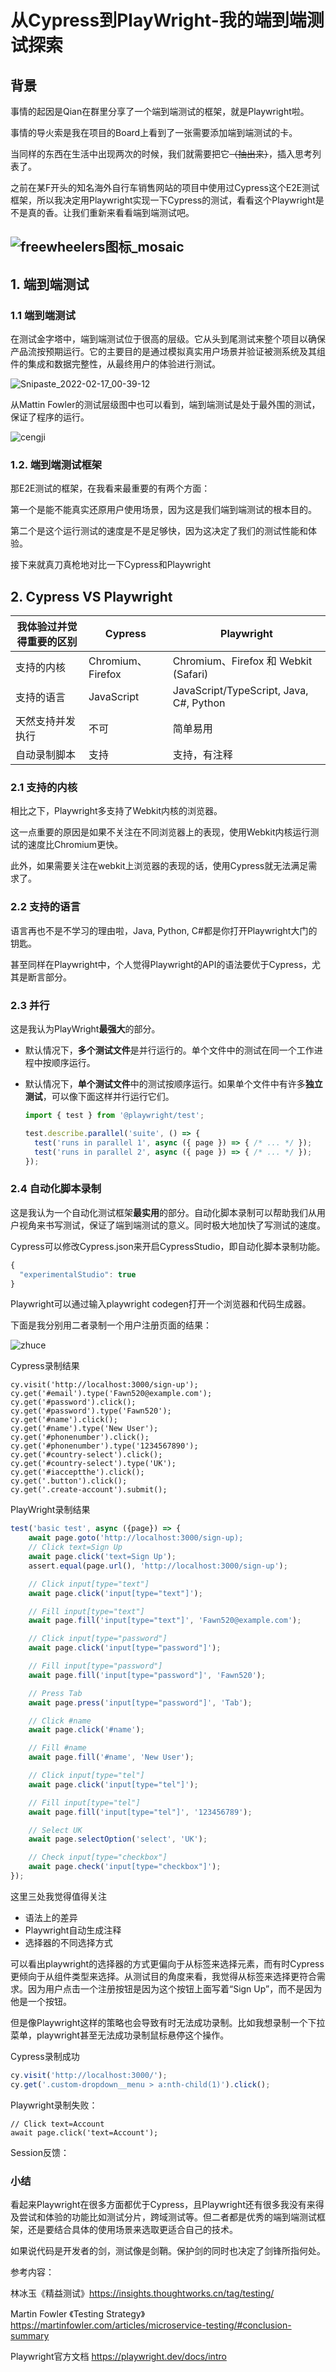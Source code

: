 # 从Cypress到PlayWright-我的端到端测试探索

## 背景

事情的起因是Qian在群里分享了一个端到端测试的框架，就是Playwright啦。

事情的导火索是我在项目的Board上看到了一张需要添加端到端测试的卡。

当同样的东西在生活中出现两次的时候，我们就需要把它~~（抽出来）~~，插入思考列表了。

之前在某F开头的知名海外自行车销售网站的项目中使用过Cypress这个E2E测试框架，所以我决定用Playwright实现一下Cypress的测试，看看这个Playwright是不是真的香。让我们重新来看看端到端测试吧。

## ![freewheelers图标_mosaic](https://raw.githubusercontent.com/Lingerssss/notePicture/main/freewheelers%E5%9B%BE%E6%A0%87_mosaic.png)

## 1. 端到端测试

### 1.1 端到端测试

在测试金字塔中，端到端测试位于很高的层级。它从头到尾测试来整个项目以确保产品流按预期运行。它的主要目的是通过模拟真实用户场景并验证被测系统及其组件的集成和数据完整性，从最终用户的体验进行测试。

![Snipaste_2022-02-17_00-39-12](https://raw.githubusercontent.com/Lingerssss/notePicture/main/Snipaste_2022-02-17_00-39-12.png)

从Mattin Fowler的测试层级图中也可以看到，端到端测试是处于最外围的测试，保证了程序的运行。

![cengji](https://raw.githubusercontent.com/Lingerssss/notePicture/main/cengji.png)

### 1.2. 端到端测试框架

那E2E测试的框架，在我看来最重要的有两个方面：

第一个是能不能真实还原用户使用场景，因为这是我们端到端测试的根本目的。

第二个是这个运行测试的速度是不是足够快，因为这决定了我们的测试性能和体验。

接下来就真刀真枪地对比一下Cypress和Playwright

## 2. Cypress VS Playwright

| 我体验过并觉得重要的区别 | Cypress           | Playwright                              |
| ------------------------ | ----------------- | --------------------------------------- |
| 支持的内核               | Chromium、Firefox | Chromium、Firefox 和 Webkit (Safari)    |
| 支持的语言               | JavaScript        | JavaScript/TypeScript, Java, C#, Python |
| 天然支持并发执行         | 不可              | 简单易用                                |
| 自动录制脚本             | 支持              | 支持，有注释                            |

### 2.1 支持的内核

相比之下，Playwright多支持了Webkit内核的浏览器。

这一点重要的原因是如果不关注在不同浏览器上的表现，使用Webkit内核运行测试的速度比Chromium更快。

此外，如果需要关注在webkit上浏览器的表现的话，使用Cypress就无法满足需求了。

### 2.2 支持的语言

语言再也不是不学习的理由啦，Java, Python, C#都是你打开Playwright大门的钥匙。

甚至同样在Playwright中，个人觉得Playwright的API的语法要优于Cypress，尤其是断言部分。

### 2.3 并行

这是我认为PlayWright**最强大**的部分。

- 默认情况下，**多个测试文件**是并行运行的。单个文件中的测试在同一个工作进程中按顺序运行。

- 默认情况下，**单个测试文件**中的测试按顺序运行。如果单个文件中有许多**独立测试**，可以像下面这样并行运行它们。

  ```javascript
  import { test } from '@playwright/test';
  
  test.describe.parallel('suite', () => {
    test('runs in parallel 1', async ({ page }) => { /* ... */ });
    test('runs in parallel 2', async ({ page }) => { /* ... */ });
  });
  ```

### 2.4 自动化脚本录制

这是我认为一个自动化测试框架**最实用**的部分。自动化脚本录制可以帮助我们从用户视角来书写测试，保证了端到端测试的意义。同时极大地加快了写测试的速度。

Cypress可以修改Cypress.json来开启CypressStudio，即自动化脚本录制功能。

```javascript
{
  "experimentalStudio": true
}
```

Playwright可以通过输入playwright codegen打开一个浏览器和代码生成器。



下面是我分别用二者录制一个用户注册页面的结果：

![zhuce](/Users/jiaxi.gong/Desktop/E2E/zhuce.png)

Cypress录制结果

```cypher
cy.visit('http://localhost:3000/sign-up');
cy.get('#email').type('Fawn520@example.com');
cy.get('#password').click();
cy.get('#password').type('Fawn520');
cy.get('#name').click();
cy.get('#name').type('New User');
cy.get('#phonenumber').click();
cy.get('#phonenumber').type('1234567890');
cy.get('#country-select').click();
cy.get('#country-select').type('UK');
cy.get('#iacceptthe').click();
cy.get('.button').click();
cy.get('.create-account').submit();
```

PlayWright录制结果

```javascript
test('basic test', async ({page}) => {
    await page.goto('http://localhost:3000/sign-up);
    // Click text=Sign Up
    await page.click('text=Sign Up');
    assert.equal(page.url(), 'http://localhost:3000/sign-up');

    // Click input[type="text"]
    await page.click('input[type="text"]');

    // Fill input[type="text"]
    await page.fill('input[type="text"]', 'Fawn520@example.com');

    // Click input[type="password"]
    await page.click('input[type="password"]');

    // Fill input[type="password"]
    await page.fill('input[type="password"]', 'Fawn520');

    // Press Tab
    await page.press('input[type="password"]', 'Tab');

    // Click #name
    await page.click('#name');

    // Fill #name
    await page.fill('#name', 'New User');

    // Click input[type="tel"]
    await page.click('input[type="tel"]');

    // Fill input[type="tel"]
    await page.fill('input[type="tel"]', '123456789');

    // Select UK
    await page.selectOption('select', 'UK');

    // Check input[type="checkbox"]
    await page.check('input[type="checkbox"]');
});
```



这里三处我觉得值得关注

- 语法上的差异
- Playwright自动生成注释
- 选择器的不同选择方式

可以看出playwright的选择器的方式更偏向于从标签来选择元素，而有时Cypress更倾向于从组件类型来选择。从测试目的角度来看，我觉得从标签来选择更符合需求。因为用户点击一个注册按钮是因为这个按钮上面写着“Sign Up”，而不是因为他是一个按钮。

但是像Playwright这样的策略也会导致有时无法成功录制。比如我想录制一个下拉菜单，playwright甚至无法成功录制鼠标悬停这个操作。

Cypress录制成功

```javascript
cy.visit('http://localhost:3000/');
cy.get('.custom-dropdown__menu > a:nth-child(1)').click(); 
```

Playwright录制失败：

```Session反馈：
// Click text=Account
await page.click('text=Account');
```



Session反馈：



### 小结

看起来Playwright在很多方面都优于Cypress，且Playwright还有很多我没有来得及尝试和体验的功能比如测试分片，跨域测试等。但二者都是优秀的端到端测试框架，还是要结合具体的使用场景来选取更适合自己的技术。

如果说代码是开发者的剑，测试像是剑鞘。保护剑的同时也决定了剑锋所指何处。



参考内容：

林冰玉《精益测试》https://insights.thoughtworks.cn/tag/testing/

Martin Fowler 《Testing Strategy》https://martinfowler.com/articles/microservice-testing/#conclusion-summary

Playwright官方文档 https://playwright.dev/docs/intro







